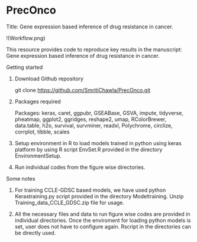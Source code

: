 # PrecOnco
Title: Gene expression based inference of drug resistance in cancer.

!(Workflow.png)

This resource provides code to reproduce key results in the manuscript: Gene expression based inference of drug resistance in cancer.

Getting started

1. Download Github repository

   git clone https://github.com/SmritiChawla/PrecOnco.git

2. Packages required

   Packages: keras, caret, ggpubr, GSEABase, GSVA, impute, tidyverse, pheatmap, ggplot2, ggridges, reshape2, umap, RColorBrewer, data.table, h2o, survival, survminer, readxl,  Polychrome, circlize, corrplot, tibble, scales

2. Setup environment in R to load models trained in python using keras platform by using R script EnvSet.R provided in the directory EnvironmentSetup.

3. Run individual codes from the figure wise directories.

Some notes

1. For training CCLE-GDSC based models, we have used python Kerastraining.py script provided in the directory Modeltraining. Unzip Training_data_CCLE_GDSC.zip file for usage.

2. All the necessary files and data to run figure wise codes are provided in individual directories. Once the enviroment for loading python models is set, user does not have to configure again. Rscript in the directories can be directly used.
